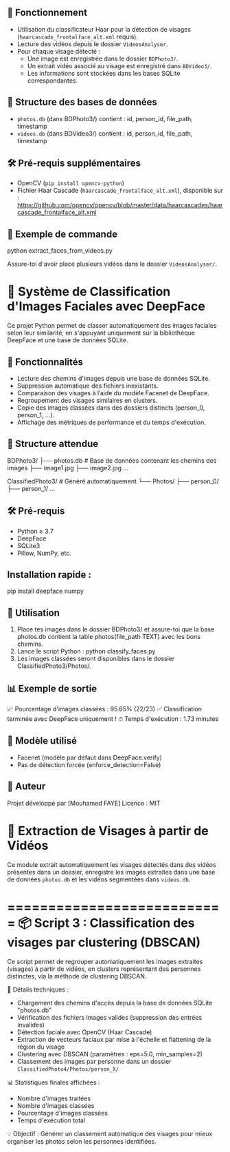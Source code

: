 🧰 Fonctionnement
-----------------
- Utilisation du classificateur Haar pour la détection de visages (`haarcascade_frontalface_alt.xml` requis).
- Lecture des vidéos depuis le dossier `VideosAnalyser`.
- Pour chaque visage détecté :
  - Une image est enregistrée dans le dossier `BDPhoto3/`.
  - Un extrait vidéo associé au visage est enregistré dans `BDVideo3/`.
  - Les informations sont stockées dans les bases SQLite correspondantes.

📁 Structure des bases de données
---------------------------------
- `photos.db` (dans BDPhoto3/) contient : id, person_id, file_path, timestamp
- `videos.db` (dans BDVideo3/) contient : id, person_id, file_path, timestamp

🛠️ Pré-requis supplémentaires
-----------------------------
- OpenCV (`pip install opencv-python`)
- Fichier Haar Cascade (`haarcascade_frontalface_alt.xml`), disponible sur : https://github.com/opencv/opencv/blob/master/data/haarcascades/haarcascade_frontalface_alt.xml

🧪 Exemple de commande
----------------------
python extract_faces_from_videos.py

Assure-toi d'avoir placé plusieurs vidéos dans le dossier `VideosAnalyser/`.


📸 Système de Classification d'Images Faciales avec DeepFace
===========================================================

Ce projet Python permet de classer automatiquement des images faciales selon leur similarité, en s'appuyant uniquement sur la bibliothèque DeepFace et une base de données SQLite.

🚀 Fonctionnalités
------------------
- Lecture des chemins d'images depuis une base de données SQLite.
- Suppression automatique des fichiers inexistants.
- Comparaison des visages à l’aide du modèle Facenet de DeepFace.
- Regroupement des visages similaires en clusters.
- Copie des images classées dans des dossiers distincts (person_0, person_1, ...).
- Affichage des métriques de performance et du temps d'exécution.

📁 Structure attendue
---------------------
BDPhoto3/
├── photos.db           # Base de données contenant les chemins des images
├── image1.jpg
├── image2.jpg
...

ClassifiedPhoto3/       # Généré automatiquement
└── Photos/
    ├── person_0/
    ├── person_1/
    ...

🛠️ Pré-requis
-------------
- Python ≥ 3.7
- DeepFace
- SQLite3
- Pillow, NumPy, etc.

Installation rapide :
---------------------
pip install deepface numpy

🧠 Utilisation
--------------
1. Place tes images dans le dossier BDPhoto3/ et assure-toi que la base photos.db contient la table photos(file_path TEXT) avec les bons chemins.
2. Lance le script Python :
   python classify_faces.py
3. Les images classées seront disponibles dans le dossier ClassifiedPhoto3/Photos/.

📊 Exemple de sortie
--------------------
📈 Pourcentage d'images classées : 95.65% (22/23)
✅ Classification terminée avec DeepFace uniquement !
⏱ Temps d'exécution : 1.73 minutes

🧪 Modèle utilisé
-----------------
- Facenet (modèle par défaut dans DeepFace.verify)
- Pas de détection forcée (enforce_detection=False)

📝 Auteur
---------
Projet développé par [Mouhamed FAYE]
Licence : MIT

🎥 Extraction de Visages à partir de Vidéos
===========================================

Ce module extrait automatiquement les visages détectés dans des vidéos présentes dans un dossier, enregistre les images extraites dans une base de données `photos.db` et les vidéos segmentées dans `videos.db`.

===========================
📦 Script 3 : Classification des visages par clustering (DBSCAN)
===========================

Ce script permet de regrouper automatiquement les images extraites (visages) à partir de vidéos, en clusters représentant des personnes distinctes, via la méthode de clustering DBSCAN.

🔧 Détails techniques :
- Chargement des chemins d'accès depuis la base de données SQLite "photos.db"
- Vérification des fichiers images valides (suppression des entrées invalides)
- Détection faciale avec OpenCV (Haar Cascade)
- Extraction de vecteurs faciaux par mise à l'échelle et flattening de la région du visage
- Clustering avec DBSCAN (paramètres : eps=5.0, min_samples=2)
- Classement des images par personne dans un dossier `ClassifiedPhoto4/Photos/person_X/`

📊 Statistiques finales affichées :
- Nombre d'images traitées
- Nombre d'images classées
- Pourcentage d'images classées
- Temps d'exécution total

💡 Objectif : Générer un classement automatique des visages pour mieux organiser les photos selon les personnes identifiées.
